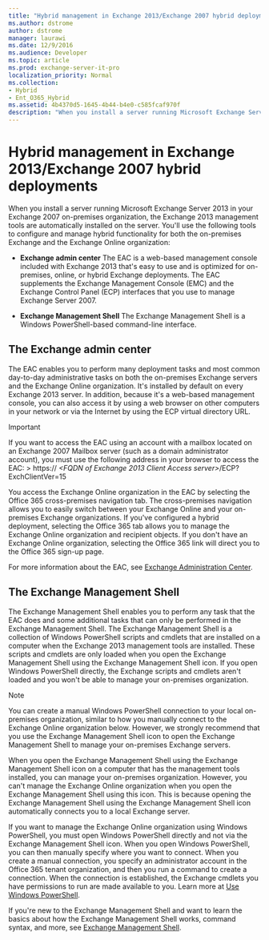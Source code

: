 ```yaml
---
title: "Hybrid management in Exchange 2013/Exchange 2007 hybrid deployments"
ms.author: dstrome
author: dstrome
manager: laurawi
ms.date: 12/9/2016
ms.audience: Developer
ms.topic: article
ms.prod: exchange-server-it-pro
localization_priority: Normal
ms.collection:
- Hybrid
- Ent_O365_Hybrid
ms.assetid: 4b4370d5-1645-4b44-b4e0-c585fcaf970f
description: "When you install a server running Microsoft Exchange Server 2013 in your Exchange 2007 on-premises organization, the Exchange 2013 management tools are automatically installed on the server. You'll use the following tools to configure and manage hybrid functionality for both the on-premises Exchange and the Exchange Online organization:"
---
```


# Hybrid management in Exchange 2013/Exchange 2007 hybrid deployments

When you install a server running Microsoft Exchange Server 2013 in your Exchange 2007 on-premises organization, the Exchange 2013 management tools are automatically installed on the server. You'll use the following tools to configure and manage hybrid functionality for both the on-premises Exchange and the Exchange Online organization: 
  
- **Exchange admin center** The EAC is a web-based management console included with Exchange 2013 that's easy to use and is optimized for on-premises, online, or hybrid Exchange deployments. The EAC supplements the Exchange Management Console (EMC) and the Exchange Control Panel (ECP) interfaces that you use to manage Exchange Server 2007. 
    
- **Exchange Management Shell** The Exchange Management Shell is a Windows PowerShell-based command-line interface. 
    
## The Exchange admin center

The EAC enables you to perform many deployment tasks and most common day-to-day administrative tasks on both the on-premises Exchange servers and the Exchange Online organization. It's installed by default on every Exchange 2013 server. In addition, because it's a web-based management console, you can also access it by using a web browser on other computers in your network or via the Internet by using the ECP virtual directory URL.
  
> [!IMPORTANT]
> If you want to access the EAC using an account with a mailbox located on an Exchange 2007 Mailbox server (such as a domain administrator account), you must use the following address in your browser to access the EAC: > https:// _\<FQDN of Exchange 2013 Client Access server\>_/ECP? ExchClientVer=15 
  
You access the Exchange Online organization in the EAC by selecting the Office 365 cross-premises navigation tab. The cross-premises navigation allows you to easily switch between your Exchange Online and your on-premises Exchange organizations. If you've configured a hybrid deployment, selecting the Office 365 tab allows you to manage the Exchange Online organization and recipient objects. If you don't have an Exchange Online organization, selecting the Office 365 link will direct you to the Office 365 sign-up page. 
  
For more information about the EAC, see [Exchange Administration Center](http://technet.microsoft.com/library/a9aea11a-6ba3-4f4a-a76e-79072e7cfc7d.aspx).
  
## The Exchange Management Shell

The Exchange Management Shell enables you to perform any task that the EAC does and some additional tasks that can only be performed in the Exchange Management Shell. The Exchange Management Shell is a collection of Windows PowerShell scripts and cmdlets that are installed on a computer when the Exchange 2013 management tools are installed. These scripts and cmdlets are only loaded when you open the Exchange Management Shell using the Exchange Management Shell icon. If you open Windows PowerShell directly, the Exchange scripts and cmdlets aren't loaded and you won't be able to manage your on-premises organization.
  
> [!NOTE]
> You can create a manual Windows PowerShell connection to your local on-premises organization, similar to how you manually connect to the Exchange Online organization below. However, we strongly recommend that you use the Exchange Management Shell icon to open the Exchange Management Shell to manage your on-premises Exchange servers. 
  
When you open the Exchange Management Shell using the Exchange Management Shell icon on a computer that has the management tools installed, you can manage your on-premises organization. However, you can't manage the Exchange Online organization when you open the Exchange Management Shell using this icon. This is because opening the Exchange Management Shell using the Exchange Management Shell icon automatically connects you to a local Exchange server.
  
If you want to manage the Exchange Online organization using Windows PowerShell, you must open Windows PowerShell directly and not via the Exchange Management Shell icon. When you open Windows PowerShell, you can then manually specify where you want to connect. When you create a manual connection, you specify an administrator account in the Office 365 tenant organization, and then you run a command to create a connection. When the connection is established, the Exchange cmdlets you have permissions to run are made available to you. Learn more at [Use Windows PowerShell](https://go.microsoft.com/fwlink/p/?LinkId=209660).
  
If you're new to the Exchange Management Shell and want to learn the basics about how the Exchange Management Shell works, command syntax, and more, see [Exchange Management Shell](http://technet.microsoft.com/library/925ad66f-2f05-4269-9923-c353d9c19312.aspx).
  

